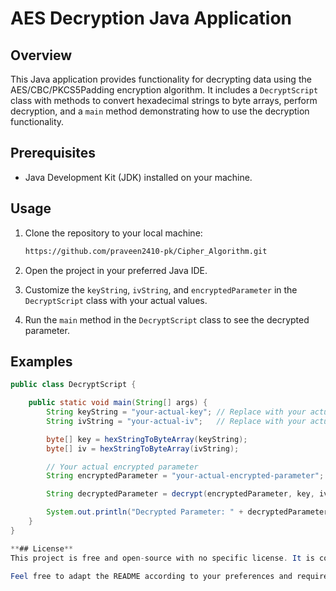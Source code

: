 # AES Decryption Java Application

## Overview

This Java application provides functionality for decrypting data using the AES/CBC/PKCS5Padding encryption algorithm. It includes a `DecryptScript` class with methods to convert hexadecimal strings to byte arrays, perform decryption, and a `main` method demonstrating how to use the decryption functionality.

## Prerequisites

- Java Development Kit (JDK) installed on your machine.

## Usage

1. Clone the repository to your local machine:

    ```bash
    https://github.com/praveen2410-pk/Cipher_Algorithm.git
    ```

2. Open the project in your preferred Java IDE.

3. Customize the `keyString`, `ivString`, and `encryptedParameter` in the `DecryptScript` class with your actual values.

4. Run the `main` method in the `DecryptScript` class to see the decrypted parameter.

## Examples

```java
public class DecryptScript {

    public static void main(String[] args) {
        String keyString = "your-actual-key"; // Replace with your actual key
        String ivString = "your-actual-iv";   // Replace with your actual IV

        byte[] key = hexStringToByteArray(keyString);
        byte[] iv = hexStringToByteArray(ivString);

        // Your actual encrypted parameter
        String encryptedParameter = "your-actual-encrypted-parameter";

        String decryptedParameter = decrypt(encryptedParameter, key, iv);

        System.out.println("Decrypted Parameter: " + decryptedParameter);
    }
}

**## License**
This project is free and open-source with no specific license. It is considered to be in the public domain. Feel free to use, modify, and distribute it as needed for your purposes.

Feel free to adapt the README according to your preferences and requirements. If you have any more requests or questions, let me know!
